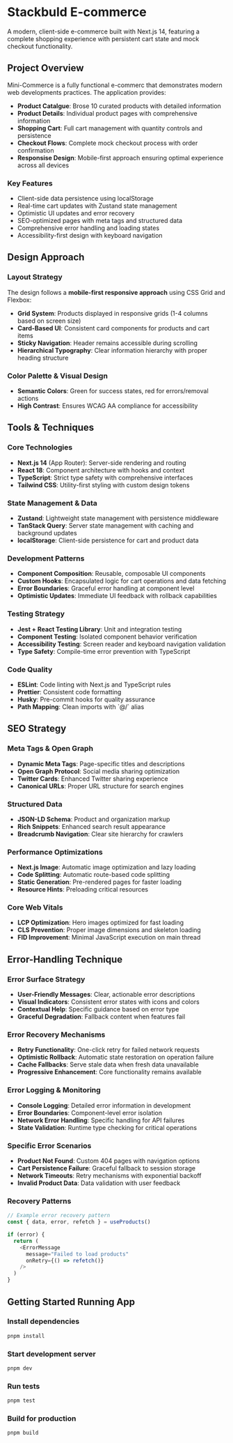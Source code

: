 # Stackbuld E-commerce

A modern, client-side e-commerce built with Next.js 14, featuring a complete shopping experience with persistent cart state and mock checkout functionality.

## Project Overview

Mini-Commerce is a fully functional e-commerc that demonstrates modern web developments practices. The application provides:

- **Product Catalgue**: Brose 10 curated products with detailed information
- **Product Details**: Individual product pages with comprehensive information
- **Shopping Cart**: Full cart management with quantity controls and persistence
- **Checkout Flows**: Complete mock checkout process with order confirmation
- **Responsise Design**: Mobile-first approach ensuring optimal experience across all devices

### Key Features
-  Client-side data persistence using localStorage
-  Real-time cart updates with Zustand state management
-  Optimistic UI updates and error recovery
-  SEO-optimized pages with meta tags and structured data
-  Comprehensive error handling and loading states
-  Accessibility-first design with keyboard navigation


## Design Approach

### Layout Strategy
The design follows a **mobile-first responsive approach** using CSS Grid and Flexbox:

- **Grid System**: Products displayed in responsive grids (1-4 columns based on screen size)
- **Card-Based UI**: Consistent card components for products and cart items
- **Sticky Navigation**: Header remains accessible during scrolling
- **Hierarchical Typography**: Clear information hierarchy with proper heading structure

### Color Palette & Visual Design
- **Semantic Colors**: Green for success states, red for errors/removal actions
- **High Contrast**: Ensures WCAG AA compliance for accessibility

## Tools & Techniques

### Core Technologies
- **Next.js 14** (App Router): Server-side rendering and routing
- **React 18**: Component architecture with hooks and context
- **TypeScript**: Strict type safety with comprehensive interfaces
- **Tailwind CSS**: Utility-first styling with custom design tokens

### State Management & Data
- **Zustand**: Lightweight state management with persistence middleware
- **TanStack Query**: Server state management with caching and background updates
- **localStorage**: Client-side persistence for cart and product data

### Development Patterns
- **Component Composition**: Reusable, composable UI components
- **Custom Hooks**: Encapsulated logic for cart operations and data fetching
- **Error Boundaries**: Graceful error handling at component level
- **Optimistic Updates**: Immediate UI feedback with rollback capabilities

### Testing Strategy
- **Jest + React Testing Library**: Unit and integration testing
- **Component Testing**: Isolated component behavior verification
- **Accessibility Testing**: Screen reader and keyboard navigation validation
- **Type Safety**: Compile-time error prevention with TypeScript

### Code Quality
- **ESLint**: Code linting with Next.js and TypeScript rules
- **Prettier**: Consistent code formatting
- **Husky**: Pre-commit hooks for quality assurance
- **Path Mapping**: Clean imports with \`@/\` alias

## SEO Strategy

### Meta Tags & Open Graph
- **Dynamic Meta Tags**: Page-specific titles and descriptions
- **Open Graph Protocol**: Social media sharing optimization
- **Twitter Cards**: Enhanced Twitter sharing experience
- **Canonical URLs**: Proper URL structure for search engines

### Structured Data
- **JSON-LD Schema**: Product and organization markup
- **Rich Snippets**: Enhanced search result appearance
- **Breadcrumb Navigation**: Clear site hierarchy for crawlers

### Performance Optimizations
- **Next.js Image**: Automatic image optimization and lazy loading
- **Code Splitting**: Automatic route-based code splitting
- **Static Generation**: Pre-rendered pages for faster loading
- **Resource Hints**: Preloading critical resources

### Core Web Vitals
- **LCP Optimization**: Hero images optimized for fast loading
- **CLS Prevention**: Proper image dimensions and skeleton loading
- **FID Improvement**: Minimal JavaScript execution on main thread

## Error-Handling Technique

### Error Surface Strategy
- **User-Friendly Messages**: Clear, actionable error descriptions
- **Visual Indicators**: Consistent error states with icons and colors
- **Contextual Help**: Specific guidance based on error type
- **Graceful Degradation**: Fallback content when features fail

### Error Recovery Mechanisms
- **Retry Functionality**: One-click retry for failed network requests
- **Optimistic Rollback**: Automatic state restoration on operation failure
- **Cache Fallbacks**: Serve stale data when fresh data unavailable
- **Progressive Enhancement**: Core functionality remains available

### Error Logging & Monitoring
- **Console Logging**: Detailed error information in development
- **Error Boundaries**: Component-level error isolation
- **Network Error Handling**: Specific handling for API failures
- **State Validation**: Runtime type checking for critical operations

### Specific Error Scenarios
- **Product Not Found**: Custom 404 pages with navigation options
- **Cart Persistence Failure**: Graceful fallback to session storage
- **Network Timeouts**: Retry mechanisms with exponential backoff
- **Invalid Product Data**: Data validation with user feedback

### Recovery Patterns
```typescript
// Example error recovery pattern
const { data, error, refetch } = useProducts()

if (error) {
  return (
    <ErrorMessage 
      message="Failed to load products" 
      onRetry={() => refetch()} 
    />
  )
}
```

## Getting Started Running App

### Install dependencies
```sh
pnpm install
```

### Start development server
```sh
pnpm dev
```

### Run tests
```sh
pnpm test
```
### Build for production
```sh
pnpm build
```


